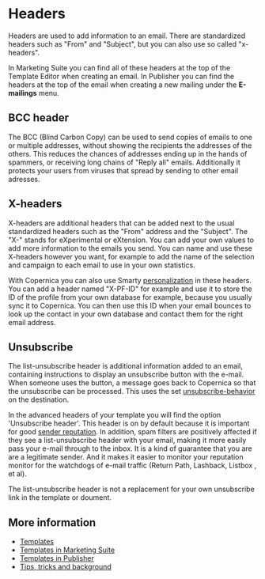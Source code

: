 # Headers

Headers are used to add information to an email. There are standardized 
headers such as "From" and "Subject", but you can also use so called "x-headers".

In Marketing Suite you can find all of these headers at the top 
of the Template Editor when creating an email. In Publisher you can find 
the headers at the top of the email when creating a new mailing under the 
**E-mailings** menu.

## BCC header

The BCC (Blind Carbon Copy) can be used to send copies of emails to one 
or multiple addresses, without showing the recipients the addresses of the 
others. This reduces the chances of addresses ending up in the hands of 
spammers, or receiving long chains of "Reply all" emails. Additionally it 
protects your users from viruses that spread by sending to other email 
adresses.

## X-headers

X-headers are additional headers that can be added next to the usual 
standardized headers such as the "From" address and the "Subject". The 
"X-" stands for eXperimental or eXtension. You can add your own values to 
add more information to the emails you send. You can name and use these 
X-headers however you want, for example to add the name of the selection 
and campaign to each email to use in your own statistics.

With Copernica you can also use Smarty [personalization](./personalization) 
in these headers. You can add a header named "X-PF-ID" for example 
and use it to store the ID of the profile from your own database for example, 
because you usually sync it to Copernica. You can then use this ID when 
your email bounces to look up the contact in your own database and contact 
them for the right email address.

## Unsubscribe

The list-unsubscribe header is additional information added to an email, 
containing instructions to display an unsubscribe button with the e-mail. When someone 
uses the button, a message goes back to Copernica so that the 
unsubscribe can be processed. This uses the set 
[unsubscribe-behavior](./database-unsubscribe-behavior) on the destination.

In the advanced headers of your template you will find the option 'Unsubscribe header'. 
This header is on by default because it is important for good 
[sender reputation](./sender-reputation). In addition, spam filters are positively 
affected if they see a list-unsubscribe header with your email, making it 
more easily pass your e-mail through to the inbox. It is a kind of guarantee that you are 
are a legitimate sender. And it makes it easier to monitor your reputation 
monitor for the watchdogs of e-mail traffic (Return Path, Lashback, Listbox
, et al).

The list-unsubscribe header is not a replacement for your own unsubscribe link in the
template or doument. 

## More information

* [Templates](./templates)
* [Templates in Marketing Suite](./templates-marketing-suite)
* [Templates in Publisher](./templates-publisher)
* [Tips, tricks and background](./tips-and-tricks)
